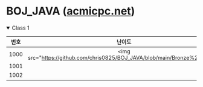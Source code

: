 BOJ_JAVA ([acmicpc.net](https://www.acmicpc.net))  
============================

<details open> <summary> Class 1 </summary>

| 번호 | 난이도 | 문제 | 언어 |
|:-:|:-:|:-:|:-:|
| 1000 | <img src="<https://github.com/chris0825/BOJ_JAVA/blob/main/Bronze%205.PNG>" | [A+B](https://www.acmicpc.net/problem/1000) | [Java](https://github.com/chris0825/BOJ_JAVA/blob/main/Math/1000.java) |
| 1001 | | [A-B](https://www.acmicpc.net/problem/1001) | [cpp](baekjoon/1001.cpp) |
| 1002 | | [터렛](https://www.acmicpc.net/problem/1002) | [c](baekjoon/1002.c) |

</details>
